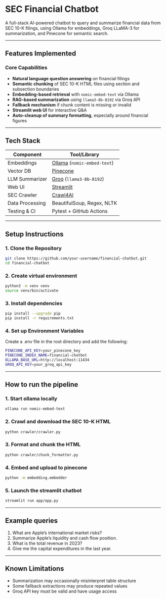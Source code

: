 # SEC Financial Chatbot

A full-stack AI-powered chatbot to query and summarize financial data from SEC 10-K filings, using Ollama for embeddings, Groq LLaMA-3 for summarization, and Pinecone for semantic search.

---

## Features Implemented

### Core Capabilities
- **Natural language question answering** on financial filings
- **Semantic chunking** of SEC 10-K HTML files using section and subsection boundaries
- **Embedding-based retrieval** with `nomic-embed-text` via Ollama
- **RAG-based summarization** using `llama3-8b-8192` via Groq API
- **Fallback mechanism** if chunk content is missing or invalid
- **Streamlit web UI** for interactive Q&A
- **Auto-cleanup of summary formatting**, especially around financial figures

---

## Tech Stack

| Component         | Tool/Library                              |
|------------------|--------------------------------------------|
| Embeddings       | [Ollama](https://ollama.com) (`nomic-embed-text`) |
| Vector DB        | [Pinecone](https://www.pinecone.io/)       |
| LLM Summarizer   | [Groq](https://console.groq.com/) (`llama3-8b-8192`) |
| Web UI           | [Streamlit](https://streamlit.io/)         |
| SEC Crawler      | [Crawl4AI](https://github.com/unclecode/crawl4ai) |
| Data Processing  | BeautifulSoup, Regex, NLTK                 |
| Testing & CI     | Pytest + GitHub Actions                    |

---

## Setup Instructions

### 1. Clone the Repository

```bash
git clone https://github.com/your-username/financial-chatbot.git
cd financial-chatbot
```

### 2. Create virtual environment
```bash
python3 -m venv venv
source venv/bin/activate
```

### 3. Install dependencies
```bash
pip install --upgrade pip
pip install -r requirements.txt
```

### 4. Set up Environment Variables
Create a .env file in the root directory and add the following:
```bash
PINECONE_API_KEY=your_pinecone_key
PINECONE_INDEX_NAME=financial-chatbot
OLLAMA_BASE_URL=http://localhost:11434
GROQ_API_KEY=your_groq_api_key
```
---
## How to run the pipeline

### 1. Start ollama locally
```bash
ollama run nomic-embed-text
```

### 2. Crawl and download the SEC 10-K HTML
```bash
python crawler/crawler.py
```

### 3. Format and chunk the HTML
```bash
python crawler/chunk_formatter.py
```

### 4. Embed and upload to pinecone
```bash
python -m embedding.embedder
```

### 5. Launch the streamlit chatbot
```bash
streamlit run app/app.py
```
---

## Example queries

1. What are Apple’s international market risks?
2. Summarize Apple’s liquidity and cash flow position.
3. What is the total revenue in 2023?
4. Give me the capital expenditures in the last year.
---
## Known Limitations
- Summarization may occasionally misinterpret table structure
- Some fallback extractions may produce repeated values
- Groq API key must be valid and have usage access
